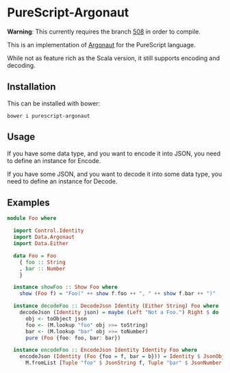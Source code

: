 # PureScript-Argonaut

__Warning__: This currently requires the branch [508][508] in order to compile.

This is an implementation of [Argonaut][argonaut] for the PureScript language.

While not as feature rich as the Scala version, it still supports encoding and decoding.

## Installation

This can be installed with bower:

```shell
bower i purescript-argonaut
```

## Usage

If you have some data type, and you want to encode it into JSON,
you need to define an instance for Encode.

If you have some JSON, and you want to decode it into some data type,
you need to define an instance for Decode.

## Examples

```purescript
module Foo where

  import Control.Identity
  import Data.Argonaut
  import Data.Either

  data Foo = Foo
    { foo :: String
    , bar :: Number
    }

  instance showFoo :: Show Foo where
    show (Foo f) = "Foo(" ++ show f.foo ++ ", " ++ show f.bar ++ ")"

  instance decodeFoo :: DecodeJson Identity (Either String) Foo where
    decodeJson (Identity json) = maybe (Left "Not a Foo.") Right $ do
      obj <- toObject json
      foo <- (M.lookup "foo" obj >>= toString)
      bar <- (M.lookup "bar" obj >>= toNumber)
      pure (Foo {foo: foo, bar: bar})

  instance encodeFoo :: EncodeJson Identity Identity Foo where
    encodeJson (Identity (Foo {foo = f, bar = b})) = Identity $ JsonObject $
      M.fromList [Tuple "foo" $ JsonString f, Tuple "bar" $ JsonNumber b]
```

[508]: https://github.com/purescript/purescript/tree/508
[argonaut]: http://argonaut.io/
